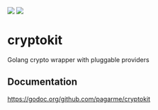 ![](https://img.shields.io/travis/pagarme/cryptokit.svg) ![](https://img.shields.io/coveralls/pagarme/cryptokit.svg)

# cryptokit
Golang crypto wrapper with pluggable providers

## Documentation

https://godoc.org/github.com/pagarme/cryptokit


